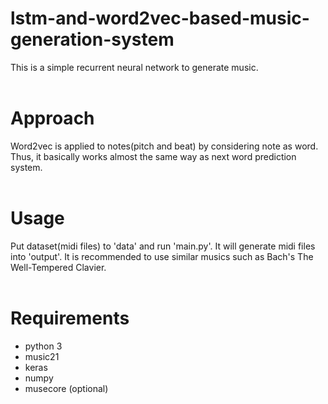 # lstm-and-word2vec-based-music-generation-system
 
This is a simple recurrent neural network to generate music.
<br />
<br />

# Approach

Word2vec is applied to notes(pitch and beat) by considering note as word. Thus, it basically works almost the same way as next word prediction system.
<br />
<br />

# Usage
Put dataset(midi files) to 'data' and run 'main.py'. It will generate midi files into 'output'. It is recommended to use similar musics such as Bach's The Well-Tempered Clavier.
<br />
<br />

# Requirements

* python 3
* music21
* keras
* numpy
* musecore (optional)

